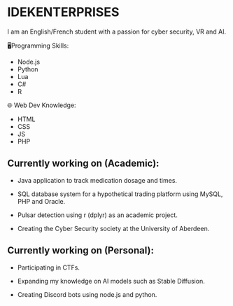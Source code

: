 # IDEKENTERPRISES

I am an English/French student with a passion for cyber security, VR and AI.

🖥️Programming Skills:
- Node.js
- Python
- Lua
- C#
- R

🌐 Web Dev Knowledge:
- HTML
- CSS
- JS
- PHP

## Currently working on (Academic):

- Java application to track medication dosage and times.

- SQL database system for a hypothetical trading platform using MySQL, PHP and Oracle.

- Pulsar detection using r (dplyr) as an academic project.

- Creating the Cyber Security society at the University of Aberdeen.


## Currently working on (Personal):

- Participating in CTFs.

- Expanding my knowledge on AI models such as Stable Diffusion.

- Creating Discord bots using node.js and python.
